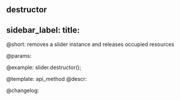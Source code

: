 destructor
---
sidebar_label: 
title: 
---          

@short: removes a slider instance and releases occupied resources


@params:




@example:
slider.destructor();


@template: api_method
@descr:





@changelog:


